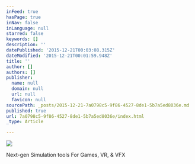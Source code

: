 ```yaml
---
inFeed: true
hasPage: true
inNav: false
inLanguage: null
starred: false
keywords: []
description: ''
datePublished: '2015-12-21T00:03:08.315Z'
dateModified: '2015-12-21T00:01:59.948Z'
title: ''
author: []
authors: []
publisher:
  name: null
  domain: null
  url: null
  favicon: null
sourcePath: _posts/2015-12-21-7a0798c5-9f86-4527-8de1-5b7a5ed8036e.md
published: true
url: 7a0798c5-9f86-4527-8de1-5b7a5ed8036e/index.html
_type: Article

---
```

![](https://the-grid-user-content.s3-us-west-2.amazonaws.com/6c7c3012-5aaa-4d7b-b95e-f22faf6b8b99.jpg)

Next-gen Simulation tools For Games, VR, & VFX
